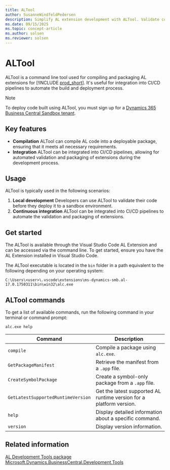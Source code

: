 ```yaml
---
title: ALTool
author: SusanneWindfeldPedersen
description: Simplify AL extension development with ALTool. Validate code, package extensions, and integrate into CI/CD pipelines for seamless deployment.
ms.date: 09/15/2025
ms.topic: concept-article
ms.author: solsen
ms.reviewer: solsen
---
```


# ALTool

ALTool is a command line tool used for compiling and packaging AL extensions for [!INCLUDE [prod_short](includes/prod_short.md)]. It's useful for integration into CI/CD pipelines to automate the build and deployment process.

> [!NOTE]  
> To deploy code built using ALTool, you must sign up for a [Dynamics 365 Business Central Sandbox tenant](https://aka.ms/getsandboxforbusinesscentral).

## Key features

- **Compilation** ALTool can compile AL code into a deployable package, ensuring that it meets all necessary requirements.
- **Integration** ALTool can be integrated into CI/CD pipelines, allowing for automated validation and packaging of extensions during the development process.

## Usage

ALTool is typically used in the following scenarios:

1. **Local development** Developers can use ALTool to validate their code before they deploy it to a sandbox environment.
2. **Continuous integration** ALTool can be integrated into CI/CD pipelines to automate the validation and packaging of extensions.

## Get started

The ALTool is available through the Visual Studio Code AL Extension and can be accessed via the command line. To get started, ensure you have the AL Extension installed in Visual Studio Code.

The ALTool executable is located in the `bin` folder in a path equivalent to the following depending on your operating system:

```
C:\Users\<user>\.vscode\extensions\ms-dynamics-smb.al-17.0.1750311\bin\win32\alc.exe
```

## ALTool commands

To get a list of available commands, run the following command in your terminal or command prompt:

```shell
alc.exe help
```

| Command                        | Description                                           |
|--------------------------------|-------------------------------------------------------|
| `compile`                      | Compile a package using `alc.exe`.  |
| `GetPackageManifest`           | Retrieve the manifest from a `.app` file.            |
| `CreateSymbolPackage`          | Create a symbol-only package from a `.app` file.     |
| `GetLatestSupportedRuntimeVersion` | Get the latest supported AL runtime version for a platform version. |
| `help`                         | Display detailed information about a specific command. |
| `version`                      | Display version information.                         |


## Related information

[AL Development Tools package](devenv-al-tool-package.md)  
[Microsoft.Dynamics.BusinessCentral.Development.Tools](https://www.nuget.org/packages/Microsoft.Dynamics.BusinessCentral.Development.Tools)